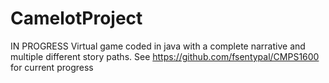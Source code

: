 # CamelotProject
IN PROGRESS Virtual game coded in java with a complete narrative and multiple different story paths.
See https://github.com/fsentypal/CMPS1600 for current progress

